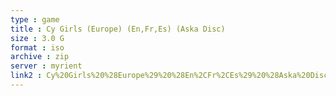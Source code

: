 ```yaml
---
type : game
title : Cy Girls (Europe) (En,Fr,Es) (Aska Disc)
size : 3.0 G
format : iso
archive : zip
server : myrient
link2 : Cy%20Girls%20%28Europe%29%20%28En%2CFr%2CEs%29%20%28Aska%20Disc%29
---
```

